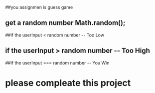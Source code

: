 ##you assignmen is guess game
##  get a random number Math.random();
<!-- Pseudo Code -->
<!-- Assignment Number 2 -->

##if the userInput < random number -- Too Low
## if the userInput > random number -- Too High
##if the userInput === random number -- You Win
# please compleate this project